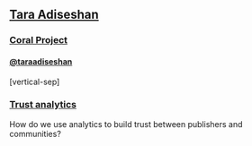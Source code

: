 ## [Tara Adiseshan](http://twitter.com/taraadiseshan)

### [Coral Project](http://coralproject.net)

#### [@taraadiseshan](http://twitter.com/taraadiseshan)

[vertical-sep]

### <a target="_blank" href="#/1/1">Trust analytics</a>

How do we use analytics to build trust between publishers and communities?

<!-- .element: class="proj_desc"-->

<a target="_blank" href="#/1/1">
    <img alt="" class="img_60" data-src="images/tara1.jpg"></img>
</a>